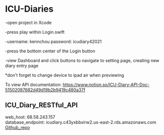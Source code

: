 # ICU-Diaries

-open project in Xcode


-press play within Login.swift


-username: kennchou password: icudiary42021


-press the bottom center of the Login button


-view Dashboard and click buttons to navigate to setting page, creating new diary entry page


*don't forget to change device to ipad air when previewing


To view API documentation: 
https://www.notion.so/ICU-Diary-API-Doc-51502087682d49d19b2b9419c480a37f


## **ICU_Diary_RESTful_API**  
web_host: 68.58.243.157  
database_endpoint: icudiary.c43yxbbxirw2.us-east-2.rds.amazonaws.com  
[Github_repo](https://github.com/slingjun/ICU_Diary_REST_Services)  

